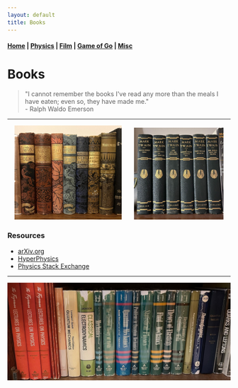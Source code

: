 ```yaml
---
layout: default
title: Books
---
```


#### [Home](index.md) | [Physics](physics.md) | [Film](film.md) | [Game of Go](go.md) | [Misc](misc.md)

# Books


> "I cannot remember the books I've read any more than the meals I have eaten; even so, they have made me." <br /> - Ralph Waldo Emerson

---

<p align="center">
  <img alt="books1" src="images/books-1.JPEG" width="48%">
&nbsp; &nbsp; &nbsp;
  <img alt="books2" src="images/books-2.JPEG" width="40%">
</p>

### Resources

* [arXiv.org](https://arxiv.org/)
* [HyperPhysics](http://hyperphysics.phy-astr.gsu.edu/hbase/index.html)
* [Physics Stack Exchange](https://physics.stackexchange.com/)

---

![books](/images/rare-books.jpeg)
